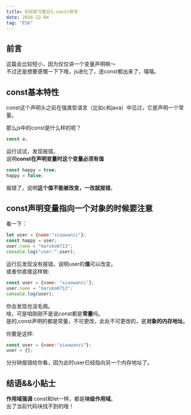 ```yaml
---
title: ES6学习笔记1:const命令
date: 2016-12-04
tag: "ES6"
---
```

## 前言
这篇会比较短小，因为仅仅讲一个变量声明嘛～    
不过还是想要感慨一下下哦，js进化了，连const都出来了，嘻嘻。    
   
## const基本特性
const这个声明头之前在强类型语言（比如c和java）中见过，它是声明一个常量。    
    
那么js中的const是什么样的呢？    
    
```js
const a;
```

运行试试，发现报错。    
说明**const在声明变量时这个变量必须有值**    
    
```js
const happy = true;
happy = false;
```
报错了，说明**这个值不能被改变，一改就报错**。    
    
## const声明变量指向一个对象的时候要注意
看一下：

```js
let user = {name:"xiaowanzi"};
const happy = user;
user.name = "maruko0713";
console.log("user:",user);
```

运行后发现没有报错，说明user的**值**可以改变。    
或者你直接这样做:    
<!-- more --> 
    
```js
const user = {name: "xiaowanzi"};
user.name = "maruko0713";
console.log(user);
```

你会发现也没毛病。      
啥，可是咱刚刚不是说const都是**常量**吗。    
是的,const声明的都是常量，不可更改，此处不可更改的，是**对象的内存地址**。    
    
你要是这样:     
    
```js
const user = {name:"xiaowanzi"};
user = {};
```

分分钟报错给你看，因为此时user已经指向另一个内存地址了。     
    
## 结语&&小贴士
**作用域强调**
const和let一样，都是**块级作用域**。    
出了当前代码块找不到的哦！     

